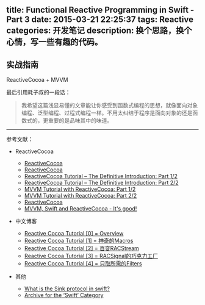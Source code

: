 title: Functional Reactive Programming in Swift - Part 3
date: 2015-03-21 22:25:37
tags: Reactive
categories: 开发笔记
description: 换个思路，换个心情，写一些有趣的代码。
---



## 实战指南

ReactiveCocoa + MVVM






最后引用耗子叔的一段话：

> 我希望这篇浅显易懂的文章能让你感受到函数式编程的思想，就像面向对象编程、泛型编程、过程式编程一样。不用太纠结于程序是面向对象的还是函数式的，更重要的是品味其中的味道。



***
参考文献：

- ReactiveCocoa
    - [ReactiveCocoa](https://github.com/ReactiveCocoa/ReactiveCocoa)
    - [Reactive​Cocoa](http://nshipster.cn/reactivecocoa/)
    - [ReactiveCocoa Tutorial – The Definitive Introduction: Part 1/2](http://www.raywenderlich.com/62699/reactivecocoa-tutorial-pt1)
    - [ReactiveCocoa Tutorial – The Definitive Introduction: Part 2/2](http://www.raywenderlich.com/62796/reactivecocoa-tutorial-pt2)
    - [MVVM Tutorial with ReactiveCocoa: Part 1/2](http://www.raywenderlich.com/74106/mvvm-tutorial-with-reactivecocoa-part-1)
    - [MVVM Tutorial with ReactiveCocoa: Part 2/2](http://www.raywenderlich.com/74131/mvvm-tutorial-with-reactivecocoa-part-2)
    - [ReactiveCocoa](http://www.alexcurylo.com/blog/2013/03/27/reactivecocoa/)
    - [MVVM, Swift and ReactiveCocoa - It's good!](http://blog.scottlogic.com/2014/07/24/mvvm-reactivecocoa-swift.html)

- 中文博客
    - [Reactive Cocoa Tutorial [0] = Overview](http://blog.sunnyxx.com/2014/03/06/rac_0_overview/)
    - [Reactive Cocoa Tutorial [1] = 神奇的Macros](http://blog.sunnyxx.com/2014/03/06/rac_1_macros/)
    - [Reactive Cocoa Tutorial [2] = 百变RACStream](http://blog.sunnyxx.com/2014/03/06/rac_2_racstream/)
    - [Reactive Cocoa Tutorial [3] = RACSignal的巧克力工厂](http://blog.sunnyxx.com/2014/03/06/rac_3_racsignal/)
    - [Reactive Cocoa Tutorial [4] = 只取所需的Filters](http://blog.sunnyxx.com/2014/04/19/rac_4_filters/)

- 其他
    - [What is the Sink protocol in swift?](http://stackoverflow.com/questions/24164933/what-is-the-sink-protocol-in-swift)
    - [Archive for the ‘Swift’ Category](http://ericasadun.com/category/swift/page/4/)